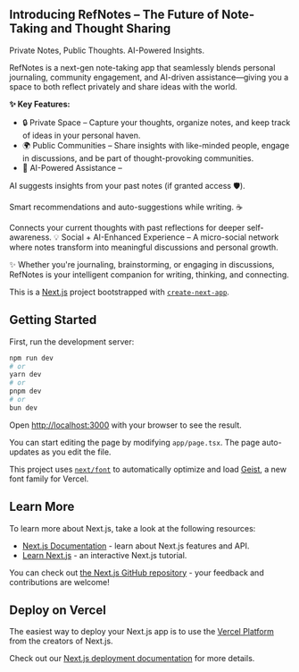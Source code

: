 ## Introducing RefNotes – The Future of Note-Taking and Thought Sharing
Private Notes, Public Thoughts. AI-Powered Insights.

RefNotes is a next-gen note-taking app that seamlessly blends personal journaling, community engagement, and AI-driven assistance—giving you a space to both reflect privately and share ideas with the world.

**✨ Key Features:**
- 🔒 Private Space – Capture your thoughts, organize notes, and keep track of ideas in your personal haven.
- 🌍 Public Communities – Share insights with like-minded people, engage in discussions, and be part of thought-provoking communities.
- 🤖 AI-Powered Assistance –

AI suggests insights from your past notes (if granted access 🛡️).

Smart recommendations and auto-suggestions while writing. ☕️

Connects your current thoughts with past reflections for deeper self-awareness.
💡 Social + AI-Enhanced Experience – A micro-social network where notes transform into meaningful discussions and personal growth.

✨ Whether you're journaling, brainstorming, or engaging in discussions, RefNotes is your intelligent companion for writing, thinking, and connecting.

This is a [Next.js](https://nextjs.org) project bootstrapped with [`create-next-app`](https://nextjs.org/docs/app/api-reference/cli/create-next-app).

## Getting Started

First, run the development server:

```bash
npm run dev
# or
yarn dev
# or
pnpm dev
# or
bun dev
```

Open [http://localhost:3000](http://localhost:3000) with your browser to see the result.

You can start editing the page by modifying `app/page.tsx`. The page auto-updates as you edit the file.

This project uses [`next/font`](https://nextjs.org/docs/app/building-your-application/optimizing/fonts) to automatically optimize and load [Geist](https://vercel.com/font), a new font family for Vercel.

## Learn More

To learn more about Next.js, take a look at the following resources:

- [Next.js Documentation](https://nextjs.org/docs) - learn about Next.js features and API.
- [Learn Next.js](https://nextjs.org/learn) - an interactive Next.js tutorial.

You can check out [the Next.js GitHub repository](https://github.com/vercel/next.js) - your feedback and contributions are welcome!

## Deploy on Vercel

The easiest way to deploy your Next.js app is to use the [Vercel Platform](https://vercel.com/new?utm_medium=default-template&filter=next.js&utm_source=create-next-app&utm_campaign=create-next-app-readme) from the creators of Next.js.

Check out our [Next.js deployment documentation](https://nextjs.org/docs/app/building-your-application/deploying) for more details.
